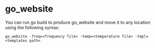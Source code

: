 # go_website

You can run go build to produce go_website and move it to any location using the following syntax:

    go_website -freq=<frequency file> -temp=<temperature file> -tmpl=<templates path>
